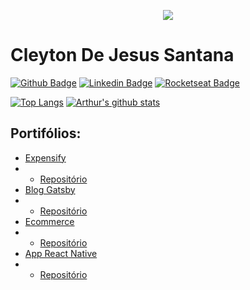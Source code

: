 
<p align="center">
    <img src="https://user-images.githubusercontent.com/43582741/110004045-c3dffc00-7cf5-11eb-9482-cacfb2786a09.gif">
</p>

# Cleyton De Jesus Santana

[![Github Badge](https://img.shields.io/badge/-Github-000?style=flat-square&logo=Github&logoColor=white&link=https://github.com/csttn)](https://github.com/csttn)
[![Linkedin Badge](https://img.shields.io/badge/-LinkedIn-blue?style=flat-square&logo=Linkedin&logoColor=white&link=https://www.linkedin.com/in/fagnerpsantos/)](https://www.linkedin.com/in/csttn/)
[![Rocketseat Badge](https://img.shields.io/badge/-csttn-black?style=flat-square&labelColor=6633cc&label=Rocketseat&logoColor=white&link=https://app.rocketseat.com.br/me/cleyton-santana-1590699806)](https://app.rocketseat.com.br/me/cleyton-santana-1590699806) 

[![Top Langs](https://github-readme-stats.vercel.app/api/top-langs?username=csttn&theme=dark&layout=compact)](https://github.com/csttn/github-readme-stats)
[![Arthur's github stats](https://github-readme-stats.vercel.app/api?username=csttn&theme=midnight-purple&show_icons=true)](https://github.com/csttn/github-readme-stats)



## Portifólios:

* [Expensify](https://expensify-csttn.herokuapp.com/) 
* * [Repositório](https://github.com/csttn/Expensify) 
* [Blog Gatsby](https://gatsby-blog-csttn.netlify.app/)
* * [Repositório](https://github.com/csttn/blog-gatsby) 
* [Ecommerce](https://react-ecommerce-csttn.herokuapp.com/) 
* * [Repositório](https://github.com/csttn/ecommerce-React) 
* [App React Native](https://github.com/csttn/peDeMeiaApp) 
* * [Repositório](https://github.com/csttn/peDeMeiaApp) 


